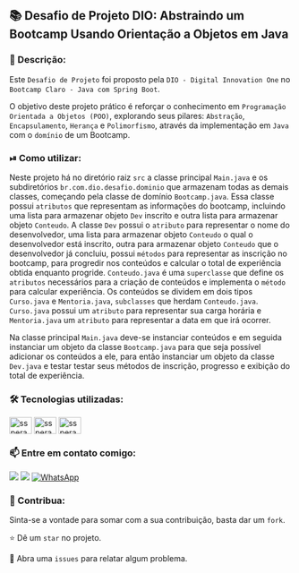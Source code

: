 ## 📚 Desafio de Projeto DIO: Abstraindo um Bootcamp Usando Orientação a Objetos em Java

### 📜 Descrição:

Este `Desafio de Projeto` foi proposto pela `DIO - Digital Innovation One` no `Bootcamp Claro - Java com Spring Boot`.

O objetivo deste projeto prático é reforçar o conhecimento em `Programação Orientada a Objetos (POO)`, explorando seus pilares: `Abstração`, `Encapsulamento`, `Herança` e `Polimorfismo`, através da implementação em `Java` com o `domínio` de um Bootcamp. 


### ⏯ Como utilizar:

Neste projeto há no diretório raiz `src` a classe principal `Main.java` e os subdiretórios `br.com.dio.desafio.dominio` que armazenam todas as demais classes, começando pela classe de domínio `Bootcamp.java`. Essa classe possui `atributos` que representam as informações do bootcamp, incluindo uma lista para armazenar objeto `Dev` inscrito e outra lista para armazenar objeto `Conteudo`. A classe `Dev` possui o `atributo` para representar o nome do desenvolvedor, uma lista para armazenar objeto `Conteudo` o qual o desenvolvedor está inscrito, outra para armazenar objeto `Conteudo` que o desenvolvedor já concluiu, possui `métodos` para representar as inscrição no bootcamp, para progredir nos conteúdos e calcular o total de experiência obtida enquanto progride. `Conteudo.java` é uma `superclasse` que define os `atributos` necessários para a criação de conteúdos e implementa o `método` para calcular experiência. Os conteúdos se dividem em dois tipos `Curso.java` e `Mentoria.java`, `subclasses` que herdam `Conteudo.java`. `Curso.java` possui um `atributo` para representar sua carga horária e `Mentoria.java` um `atributo` para representar a data em que irá ocorrer.

Na classe principal `Main.java` deve-se instanciar conteúdos e em seguida instanciar um objeto da classe `Bootcamp.java` para que seja possível adicionar os conteúdos a ele, para então instanciar um objeto da classe `Dev.java` e testar testar seus métodos de inscrição, progresso e exibição do total de experiência.


### 🛠 Tecnologias utilizadas:
<div>
    <img align="center" alt="ssperandio-Java" height="30" width="40" src="https://cdn.jsdelivr.net/gh/devicons/devicon@latest/icons/java/java-original.svg" />
    <img align="center" alt="ssperandio-Git" height="30" width="40" src="https://cdn.jsdelivr.net/gh/devicons/devicon@latest/icons/git/git-original.svg" />
    <img align="center" alt="ssperandio-GitHub" height="30" width="40" src="https://cdn.jsdelivr.net/gh/devicons/devicon@latest/icons/github/github-original.svg" />    
</div>


### 📫 Entre em contato comigo:
<div>
  <a href="https://www.linkedin.com/in/sidneysperandio" target="_blank"><img loading="lazy" src="https://img.shields.io/badge/-LinkedIn-%230077B5?style=for-the-badge&logo=linkedin&logoColor=white" target="_blank"></a>   
  <a href = "mailto:dev.ssperandio@gmail.com"><img loading="lazy" src="https://img.shields.io/badge/Gmail-D14836?style=for-the-badge&logo=gmail&logoColor=white" target="_blank"></a>
  <a href="https://wa.me/5511975018322" target="_blank"><img loading="lazy" src="https://img.shields.io/badge/-WhatsApp-%2325D366?style=for-the-badge&logo=whatsapp&logoColor=white" alt="WhatsApp"></a>
</div>


### 🤝 Contribua:
Sinta-se a vontade para somar com a sua contribuição, basta dar um `fork`.

⭐️ Dê um `star` no projeto.

🐛 Abra uma `issues` para relatar algum problema.